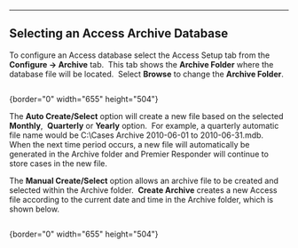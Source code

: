   ------------------------------------------
  **Selecting an Access Archive Database**
  ------------------------------------------

To configure an Access database select the Access Setup tab from the
**Configure -\> Archive** tab.  This tab shows the **Archive Folder**
where the database file will be located.  Select **Browse** to change
the **Archive Folder**. 

<figure><img src=".gitbook/assets/Case%20Archive%20Access_files/image001.png" alt=""><figcaption></figcaption></figure>{border="0" width="655"
height="504"}

The **Auto Create/Select** option will create a new file based on the
selected **Monthly**,  **Quarterly** or **Yearly** option.  For example,
a quarterly automatic file name would be C:\\Cases Archive 2010-06-01 to
2010-06-31.mdb.  When the next time period occurs, a new file will
automatically be generated in the Archive folder and Premier Responder
will continue to store cases in the new file.

The **Manual Create/Select** option allows an archive file to be created
and selected within the Archive folder.  **Create Archive** creates a
new Access file according to the current date and time in the Archive
folder, which is shown below.

<figure><img src=".gitbook/assets/Case%20Archive%20Access_files/image002.png" alt=""><figcaption></figcaption></figure>{border="0" width="655"
height="504"}
